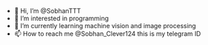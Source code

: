 - 👋 Hi, I’m @SobhanTTT
- 👀 I’m interested in programming
- 🌱 I’m currently learning machine vision and image processing
- 📫 How to reach me @Sobhan_Clever124 this is my telegram ID

<!---
SobhanTTT/SobhanTTT is a ✨ special ✨ repository because its `README.md` (this file) appears on your GitHub profile.
You can click the Preview link to take a look at your changes.
--->
